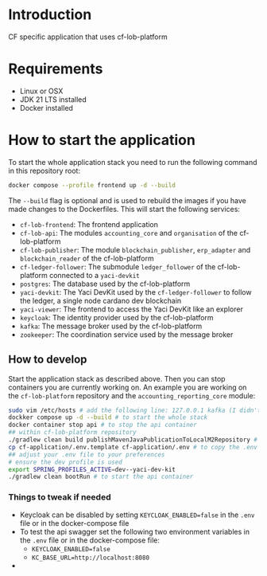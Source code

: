 # Introduction
CF specific application that uses cf-lob-platform

# Requirements
- Linux or OSX
- JDK 21 LTS installed
- Docker installed

# How to start the application
To start the whole application stack you need to run the following command in this repository root:
```bash
docker compose --profile frontend up -d --build
```
The `--build` flag is optional and is used to rebuild the images if you have made changes to the Dockerfiles.
This will start the following services:
- `cf-lob-frontend`: The frontend application
- `cf-lob-api`: The modules `accounting_core` and `organisation` of the cf-lob-platform
- `cf-lob-publisher`: The module `blockchain_publisher`, `erp_adapter` and `blockchain_reader` of the cf-lob-platform
- `cf-ledger-follower`: The submodule `ledger_follower` of the cf-lob-platform connected to a `yaci-devkit`
- `postgres`: The database used by the cf-lob-platform
- `yaci-devkit`: The Yaci DevKit used by the `cf-ledger-follower` to follow the ledger, a single node cardano dev blockchain
- `yaci-viewer`: The frontend to access the Yaci DevKit like an explorer
- `keycloak`: The identity provider used by the cf-lob-platform
- `kafka`: The message broker used by the cf-lob-platform
- `zookeeper`: The coordination service used by the message broker

## How to develop
Start the application stack as described above. Then you can stop containers you are currently working on.
An example you are working on the `cf-lob-platform` repository and the `accounting_reporting_core` module:
```bash
sudo vim /etc/hosts # add the following line: 127.0.0.1 kafka (I didn't found a better way to do this yet, this needs to be done only once)
dockker compose up -d --build # to start the whole stack
docker container stop api # to stop the api container
## within cf-lob-platform repository 
./gradlew clean build publishMavenJavaPublicationToLocalM2Repository # to build the module and publish the artifacts to your local m2 repository
cp cf-application/.env.template cf-application/.env # to copy the .env file
## adjust your .env file to your preferences
# ensure the dev profile is used
export SPRING_PROFILES_ACTIVE=dev--yaci-dev-kit
./gradlew clean bootRun # to start the api container
```

### Things to tweak if needed
- Keycloak can be disabled by setting `KEYCLOAK_ENABLED=false` in the `.env` file or in the docker-compose file 
- To test the api swagger set the following two environment variables in the `.env` file or in the docker-compose file:
  - `KEYCLOAK_ENABLED=false`
  - `KC_BASE_URL=http://localhost:8080`
- 
